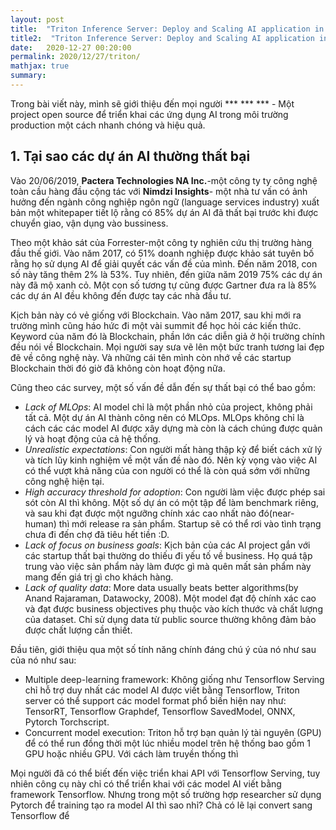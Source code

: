```yaml
---
layout: post
title:  "Triton Inference Server: Deploy and Scaling AI application in production"
title2:  "Triton Inference Server: Deploy and Scaling AI application in production"
date:   2020-12-27 00:20:00
permalink: 2020/12/27/triton/
mathjax: true
summary: 
---
```


Trong bài viết này, mình sẽ giới thiệu đến mọi người *** *** *** - Một project open source để triển khai các ứng dụng 
AI trong môi trường production một cách nhanh chóng và hiệu quả.

## 1. Tại sao các dự án AI thường thất bại
Vào 20/06/2019, **Pactera Technologies NA Inc.**-một công ty ty công nghệ toàn cầu hàng đầu cộng tác với **Nimdzi Insights**-
một nhà tư vấn có ảnh hưởng đến ngành công nghiệp ngôn ngữ (language services industry) xuất bản một whitepaper tiết lộ 
rằng có 85% dự án AI đã thất bại trước khi được chuyển giao, vận dụng vào bussiness. 

Theo một khảo sát của Forrester-một công ty nghiên cứu thị trường hàng đầu thế giới. Vào năm 2017, có 51% doanh nghiệp 
được khảo sát tuyên bố rằng họ sử dụng AI để giải quyết các vấn đề của mình. Đến năm 2018, con số này tăng thêm 2% là 
53%. Tuy nhiên, đến giữa năm 2019 75% các dự án này đã mộ xanh cỏ. Một con số tương tự cũng được Gartner đưa ra là 
85% các dự án AI đều không đến được tay các nhà đầu tư.

Kịch bản này có vẻ giống với Blockchain. Vào năm 2017, sau khi mới ra trường mình cũng háo hức đi một vài summit để học 
hỏi các kiến thức. Keyword của năm đó là Blockchain, phần lớn các diễn giả ở hội trường chính đều nói về Blockchain. 
Mọi người say sưa vẽ lên một bức tranh tương lai đẹp đẽ về công nghệ này. Và những cái tên mình còn nhớ về các startup 
Blockchain thời đó giờ đã không còn hoạt động nữa.     

Cũng theo các survey, một số vấn đề dẫn đến sự thất bại có thể bao gồm:
- *Lack of MLOps*: AI model chỉ là một phần nhỏ của project, không phải tất cả. Một dự án AI thành công nên có 
MLOps. MLOps không chỉ là cách các các model AI được xây dựng mà còn là cách chúng được quản lý và hoạt động của cả hệ thống. 
- *Unrealistic expectations*: Con người mất hàng thập kỷ để biết cách xử lý và tích lũy kinh nghiệm về một vấn đề nào đó.
Nên kỳ vọng vào việc AI có thể vượt khả năng của con người có thể là còn quá sớm với những công nghệ hiện tại. 
- *High accuracy threshold for adoption*: Con người làm việc được phép sai sót còn AI thì không. Một số dự án có một 
tập để làm benchmark riêng, và sau khi đạt được một ngưỡng chính xác cao nhất nào đó(near-human) thì mới release ra 
sản phẩm. Startup sẽ có thể rơi vào tình trạng chưa đi đến chợ đã tiêu hết tiền :D.
- *Lack of focus on business goals*: Kịch bản của các AI project gắn với các startup thất bại thường do thiếu đi yếu tố 
về business. Họ quá tập trung vào việc sản phẩm này làm được gì mà quên mất sản phẩm này mang đến giá trị gì cho khách
hàng.   
- *Lack of quality data*: More data usually beats better algorithms(by Anand Rajaraman, Datawocky, 2008). Một model 
đạt độ chính xác cao và đạt được business objectives phụ thuộc vào kích thước và chất lượng của dataset. Chỉ sử dụng data 
từ public source thường không đảm bảo được chất lượng cần thiết. 






Đầu tiên, giới thiệu qua một số tính năng chính đáng chú ý của nó như sau của nó như sau:
- Multiple deep-learning framework: Không giống như  Tensorflow Serving chỉ hỗ trợ duy nhất các model AI được viết bằng 
Tensorflow, Triton server có thể support các model format phổ biến hiện nay như: TensorRT, Tensorflow Graphdef, Tensorflow SavedModel, 
ONNX, Pytorch Torchscript. 
- Concurrent model execution: Triton hỗ trợ bạn quản lý tài nguyên (GPU) để có thể run đồng thời một lúc nhiều model trên 
hệ thống bao gồm 1 GPU hoặc nhiều GPU. Với cách làm truyền thống thì  
 


Mọi người đã có thể biết đến việc triển khai API với Tensorflow Serving, tuy nhiên công cụ này chỉ có 
thể triển khai với các model AI viết bằng framework Tensorflow. Nhưng trong một số trường hợp researcher sử dụng Pytorch 
để training tạo ra model AI thì sao nhỉ? Chả có lẽ lại convert sang Tensorflow để 